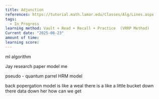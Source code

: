 ```yaml
---
title: Adjunction
references: https://tutorial.math.lamar.edu/Classes/Alg/Lines.aspx
tags:
  - In_Progress
learning method: Vault + Read + Recall + Practice  (VRRP Method)
Current date: "2025-08-23"
amount of time: 
learning score:
---
```


ml algorithm 

Jay research paper 
model  me 


pseudo - quantum parrel HRM model  


back  popergation model  is like  a weal 
there is a like a little bucket down there 
data down her
how can we get 